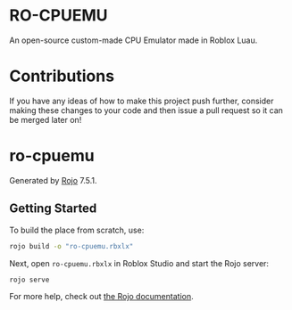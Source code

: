 # RO-CPUEMU
An open-source custom-made CPU Emulator made in Roblox Luau.

# Contributions
If you have any ideas of how to make this project push further, consider making these changes to your code and then issue a pull request so it can be merged later on!


# ro-cpuemu
Generated by [Rojo](https://github.com/rojo-rbx/rojo) 7.5.1.

## Getting Started
To build the place from scratch, use:

```bash
rojo build -o "ro-cpuemu.rbxlx"
```

Next, open `ro-cpuemu.rbxlx` in Roblox Studio and start the Rojo server:

```bash
rojo serve
```

For more help, check out [the Rojo documentation](https://rojo.space/docs).
